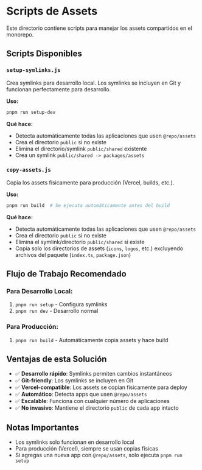# Scripts de Assets

Este directorio contiene scripts para manejar los assets compartidos en el monorepo.

## Scripts Disponibles

### `setup-symlinks.js`
Crea symlinks para desarrollo local. Los symlinks se incluyen en Git y funcionan perfectamente para desarrollo.

**Uso:**
```bash
pnpm run setup-dev
```

**Qué hace:**
- Detecta automáticamente todas las aplicaciones que usen `@repo/assets`
- Crea el directorio `public` si no existe
- Elimina el directorio/symlink `public/shared` existente
- Crea un symlink `public/shared -> packages/assets`

### `copy-assets.js`
Copia los assets físicamente para producción (Vercel, builds, etc.).

**Uso:**
```bash
pnpm run build  # Se ejecuta automáticamente antes del build
```

**Qué hace:**
- Detecta automáticamente todas las aplicaciones que usen `@repo/assets`
- Crea el directorio `public` si no existe
- Elimina el symlink/directorio `public/shared` si existe
- Copia solo los directorios de assets (`icons`, `logos`, etc.) excluyendo archivos del paquete (`index.ts`, `package.json`)

## Flujo de Trabajo Recomendado

### Para Desarrollo Local:
1. `pnpm run setup` - Configura symlinks
2. `pnpm run dev` - Desarrollo normal

### Para Producción:
1. `pnpm run build` - Automáticamente copia assets y hace build

## Ventajas de esta Solución

- ✅ **Desarrollo rápido**: Symlinks permiten cambios instantáneos
- ✅ **Git-friendly**: Los symlinks se incluyen en Git
- ✅ **Vercel-compatible**: Los assets se copian físicamente para deploy
- ✅ **Automático**: Detecta apps que usen `@repo/assets`
- ✅ **Escalable**: Funciona con cualquier número de aplicaciones
- ✅ **No invasivo**: Mantiene el directorio `public` de cada app intacto

## Notas Importantes

- Los symlinks solo funcionan en desarrollo local
- Para producción (Vercel), siempre se usan copias físicas
- Si agregas una nueva app con `@repo/assets`, solo ejecuta `pnpm run setup`
